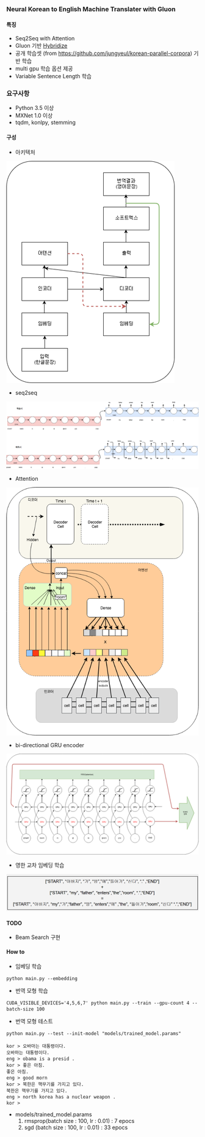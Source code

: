 ### Neural Korean to English Machine Translater with Gluon  

####  특징  

- Seq2Seq with Attention 
- Gluon 기반 [Hybridize](https://mxnet.incubator.apache.org/tutorials/gluon/hybrid.html)
- 공개 학습셋 (from https://github.com/jungyeul/korean-parallel-corpora) 기반 학습 
- multi gpu 학습 옵션 제공 
- Variable Sentence Length 학습  


### 요구사항 

- Python 3.5 이상 
- MXNet 1.0 이상 
- tqdm, konlpy, stemming

#### 구성

- 아키텍처 

![](img/arch.png)

- seq2seq

![](img/seq2seq.png)

- Attention 

![](img/attention.png)

- bi-directional GRU encoder 

![](img/bi_gru.png)

- 영한 교차 임베딩 학습 

![](img/embedding.png)


#### TODO 

- Beam Search 구현


#### How to 

- 임베딩 학습

```
python main.py --embedding 
```

- 번역 모형 학습 

```
CUDA_VISIBLE_DEVICES='4,5,6,7' python main.py --train --gpu-count 4 --batch-size 100
```

- 번역 모형 테스트 


```
python main.py --test --init-model "models/trained_model.params" 

kor > 오바마는 대통령이다.
오바마는 대통령이다.
eng > obama is a presid .
kor > 좋은 아침.
좋은 아침.
eng > good morn
kor > 북한은 핵무기를 가지고 있다.
북한은 핵무기를 가지고 있다.
eng > north korea has a nuclear weapon .
kor >
```

- models/trained_model.params
  1. rmsprop(batch size : 100, lr : 0.01) : 7 epocs 
  1. sgd (batch size : 100, lr : 0.01) : 33 epocs





